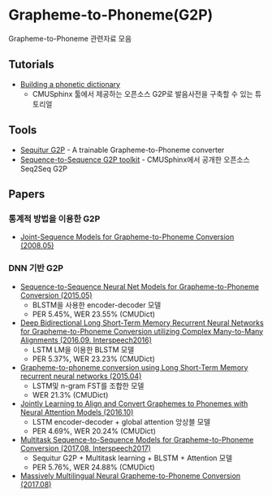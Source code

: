 # Grapheme-to-Phoneme(G2P)
Grapheme-to-Phoneme 관련자료 모음

## Tutorials
* [Building a phonetic dictionary](https://cmusphinx.github.io/wiki/tutorialdict/)
  * CMUSphinx 툴에서 제공하는 오픈소스 G2P로 발음사전을 구축할 수 있는 튜토리얼 
## Tools
* [Sequitur G2P](http://www-i6.informatik.rwth-aachen.de/web/Software/g2p.html) - A trainable Grapheme-to-Phoneme converter
* [Sequence-to-Sequence G2P toolkit](https://github.com/cmusphinx/g2p-seq2seq) - CMUSphinx에서 공개한 오픈소스 Seq2Seq G2P
## Papers
### 통계적 방법을 이용한 G2P
* [Joint-Sequence Models for Grapheme-to-Phoneme Conversion (2008.05)](https://www.sciencedirect.com/science/article/pii/S0167639308000046?via%3Dihub)

### DNN 기반 G2P
* [Sequence-to-Sequence Neural Net Models for Grapheme-to-Phoneme Conversion (2015.05)](https://arxiv.org/abs/1506.00196)
  * BLSTM을 사용한 encoder-decoder 모델
  * PER 5.45%, WER 23.55% (CMUDict)
* [Deep Bidirectional Long Short-Term Memory Recurrent Neural Networks for Grapheme-to-Phoneme Conversion utilizing Complex Many-to-Many Alignments (2016.09. Interspeech2016)](https://www.isca-speech.org/archive/Interspeech_2016/pdfs/1229.PDF)
  * LSTM LM을 이용한 BLSTM 모델
  * PER 5.37%, WER 23.23% (CMUDict)
* [Grapheme-to-phoneme conversion using Long Short-Term Memory recurrent neural networks (2015.04)](https://static.googleusercontent.com/media/research.google.com/ko//pubs/archive/43264.pdf)
  * LSTM및 n-gram FST를 조합한 모델
  * WER 21.3% (CMUDict)
* [Jointly Learning to Align and Convert Graphemes to Phonemes with Neural Attention Models (2016.10)](https://arxiv.org/abs/1610.06540)
  * LSTM encoder-decoder + global attention 앙상블 모델
  * PER 4.69%, WER 20.24% (CMUDict)
* [Multitask Sequence-to-Sequence Models for Grapheme-to-Phoneme Conversion (2017.08.  Interspeech2017)](http://www.isca-speech.org/archive/Interspeech_2017/pdfs/1436.PDF)
  * Sequitur G2P + Multitask learning + BLSTM + Attention 모델 
  * PER 5.76%, WER 24.88% (CMUDict)
* [Massively Multilingual Neural Grapheme-to-Phoneme Conversion (2017.08)](https://arxiv.org/abs/1708.01464)
